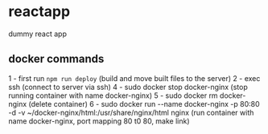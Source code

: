 # reactapp
dummy react app


## docker commands ##

1 - first run ``` npm run deploy ``` (build and move built files to the server)
2 - exec ssh (connect to server via ssh)
4 - sudo docker stop docker-nginx (stop running container with name docker-nginx)
5 - sudo docker rm docker-nginx (delete container)
6 - sudo docker run --name docker-nginx -p 80:80 -d -v ~/docker-nginx/html:/usr/share/nginx/html nginx
(run container with name docker-nginx, port mapping 80 t0 80, make link)

